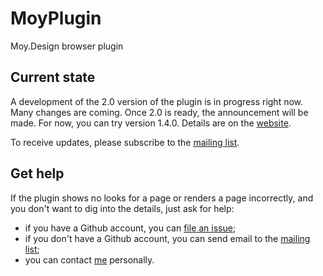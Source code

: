 # MoyPlugin
Moy.Design browser plugin

## Current state

A development of the 2.0 version of the plugin is in progress right now. Many changes are coming. Once 2.0 is ready, the announcement will be made. For now, you can try version 1.4.0. Details are on the [website](https://moy.design). 

To receive updates, please subscribe to the [mailing list](https://groups.io/g/moy).

## Get help

If the plugin shows no looks for a page or renders a page incorrectly, and you don't want to dig into the details, just ask for help:

* if you have a Github account, you can [file an issue](https://github.com/MoyDesign/MoyPlugin/issues);
* if you don't have a Github account, you can send email to the [mailing list](https://groups.io/g/moy);
* you can contact [me](https://github.com/dsavenko) personally.

